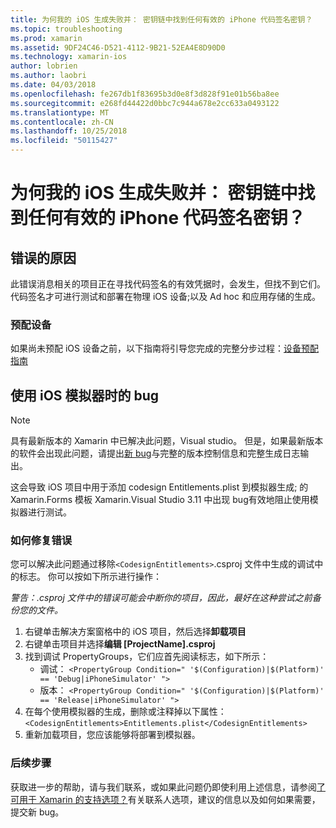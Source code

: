 ```yaml
---
title: 为何我的 iOS 生成失败并： 密钥链中找到任何有效的 iPhone 代码签名密钥？
ms.topic: troubleshooting
ms.prod: xamarin
ms.assetid: 9DF24C46-D521-4112-9B21-52EA4E8D90D0
ms.technology: xamarin-ios
author: lobrien
ms.author: laobri
ms.date: 04/03/2018
ms.openlocfilehash: fe267db1f83695b3d0e8f3d828f91e01b56ba8ee
ms.sourcegitcommit: e268fd44422d0bbc7c944a678e2cc633a0493122
ms.translationtype: MT
ms.contentlocale: zh-CN
ms.lasthandoff: 10/25/2018
ms.locfileid: "50115427"
---
```

# <a name="why-does-my-ios-build-fail-with-no-valid-iphone-code-signing-keys-found-in-keychain"></a>为何我的 iOS 生成失败并： 密钥链中找到任何有效的 iPhone 代码签名密钥？

## <a name="cause-of-the-error"></a>错误的原因
此错误消息相关的项目正在寻找代码签名的有效凭据时，会发生，但找不到它们。 代码签名才可进行测试和部署在物理 iOS 设备;以及 Ad hoc 和应用存储的生成。 


### <a name="provisioning-devices"></a>预配设备
如果尚未预配 iOS 设备之前，以下指南将引导您完成的完整分步过程：[设备预配指南](~/ios/get-started/installation/device-provisioning/index.md)


## <a name="bug-when-using-ios-simulator"></a>使用 iOS 模拟器时的 bug

> [!NOTE]
> 具有最新版本的 Xamarin 中已解决此问题，Visual studio。 但是，如果最新版本的软件会出现此问题，请提出[新 bug](~/cross-platform/troubleshooting/questions/howto-file-bug.md)与完整的版本控制信息和完整生成日志输出。


这会导致 iOS 项目中用于添加 codesign Entitlements.plist 到模拟器生成; 的 Xamarin.Forms 模板 Xamarin.Visual Studio 3.11 中出现 bug有效地阻止使用模拟器进行测试。

### <a name="how-to-fix"></a>如何修复错误
您可以解决此问题通过移除`<CodesignEntitlements>`.csproj 文件中生成的调试中的标志。 你可以按如下所示进行操作：

*警告：.csproj 文件中的错误可能会中断你的项目，因此，最好在这种尝试之前备份您的文件。*

1. 右键单击解决方案窗格中的 iOS 项目，然后选择**卸载项目**
2. 右键单击项目并选择**编辑 [ProjectName].csproj**
3. 找到调试 PropertyGroups，它们应首先阅读标志，如下所示：
   - 调试： `<PropertyGroup Condition=" '$(Configuration)|$(Platform)' == 'Debug|iPhoneSimulator' ">`
   - 版本： `<PropertyGroup Condition=" '$(Configuration)|$(Platform)' == 'Release|iPhoneSimulator' ">`
4. 在每个使用模拟器的生成，删除或注释掉以下属性： `<CodesignEntitlements>Entitlements.plist</CodesignEntitlements>`
5. 重新加载项目，您应该能够将部署到模拟器。

### <a name="next-steps"></a>后续步骤
获取进一步的帮助，请与我们联系，或如果此问题仍即使利用上述信息，请参阅[了可用于 Xamarin 的支持选项？](~/cross-platform/troubleshooting/support-options.md)有关联系人选项，建议的信息以及如何如果需要，提交新 bug。 
